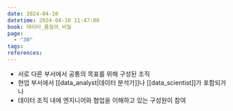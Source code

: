 ```yaml
---
date: 2024-04-10
datetime: 2024-04-10 11:47:08
book: 데이터_품질의_비밀
page:
  - "30"
tags: 
references:
---
```

- 서로 다른 부서에서 공통의 목표를 위해 구성된 조직
- 현업 부서에서 [[data_analyst|데이터 분석가]]나 [[data_scientist]]가 포함되거나
- 데이터 조직 내에 엔지니어와 협업을 이해하고 있는 구성원이 참여